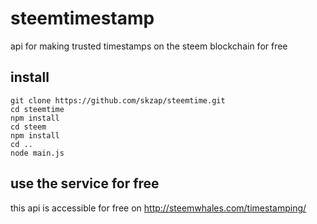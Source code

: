 # steemtimestamp
api for making trusted timestamps on the steem blockchain for free

## install
```
git clone https://github.com/skzap/steemtime.git
cd steemtime
npm install
cd steem
npm install
cd ..
node main.js
```

## use the service for free
this api is accessible for free on http://steemwhales.com/timestamping/
